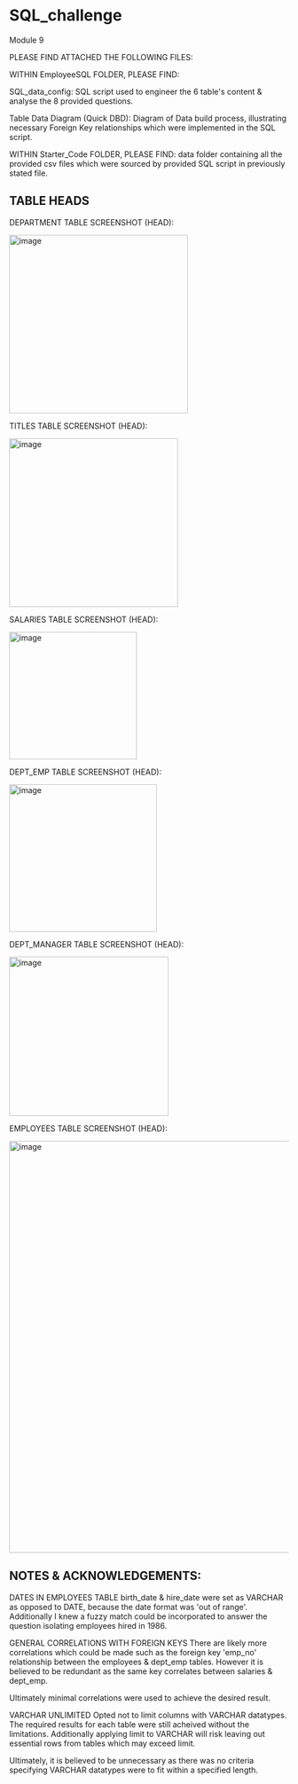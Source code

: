 # SQL_challenge
Module 9

PLEASE FIND ATTACHED THE FOLLOWING FILES:

WITHIN EmployeeSQL FOLDER, PLEASE FIND:

SQL_data_config: SQL script used to engineer the 6 table's content & analyse the 8 provided questions.

Table Data Diagram (Quick DBD): Diagram of Data build process, illustrating necessary Foreign Key relationships which were implemented in the SQL script.

WITHIN Starter_Code FOLDER, PLEASE FIND:
data folder containing all the provided csv files which were sourced by provided SQL script in previously stated file.

TABLE HEADS
------------
DEPARTMENT TABLE SCREENSHOT (HEAD):

<img width="322" alt="image" src="https://github.com/braydonnugent/SQL_challenge/assets/142812919/c8d04000-68d7-4e7e-b507-4b7d1dfd565c">


TITLES TABLE SCREENSHOT (HEAD):

<img width="304" alt="image" src="https://github.com/braydonnugent/SQL_challenge/assets/142812919/10928bd0-4477-469a-bb3d-f7dbc252ade2">


SALARIES TABLE SCREENSHOT (HEAD):

<img width="230" alt="image" src="https://github.com/braydonnugent/SQL_challenge/assets/142812919/1ff241f6-deef-4053-bf27-f54725a79331">


DEPT_EMP TABLE SCREENSHOT (HEAD):

<img width="266" alt="image" src="https://github.com/braydonnugent/SQL_challenge/assets/142812919/8e4bc2cb-e569-4153-b7a4-ad3b8ce487c5">


DEPT_MANAGER TABLE SCREENSHOT (HEAD):

<img width="287" alt="image" src="https://github.com/braydonnugent/SQL_challenge/assets/142812919/228960b5-6a1a-414f-9e56-08e411594fdf">


EMPLOYEES TABLE SCREENSHOT (HEAD):

<img width="743" alt="image" src="https://github.com/braydonnugent/SQL_challenge/assets/142812919/c1343aa7-ea22-4e99-9df1-23bd974598e0">


NOTES & ACKNOWLEDGEMENTS:
-------------------------
DATES IN EMPLOYEES TABLE
birth_date & hire_date were set as VARCHAR as opposed to DATE, because the date format was 'out of range'. Additionally I knew a fuzzy match could be incorporated to answer the question isolating employees hired in 1986.

GENERAL CORRELATIONS WITH FOREIGN KEYS
There are likely more correlations which could be made such as the foreign key 'emp_no' relationship between the employees & dept_emp tables. However it is believed to be redundant as the same key correlates between salaries & dept_emp. 

Ultimately minimal correlations were used to achieve the desired result.

VARCHAR UNLIMITED 
Opted not to limit columns with VARCHAR datatypes. The required results for each table were still acheived without the limitations. Additionally applying limit to VARCHAR will risk leaving out essential rows from tables which may exceed limit. 

Ultimately, it is believed to be unnecessary as there was no criteria specifying VARCHAR datatypes were to fit within a specified length.
